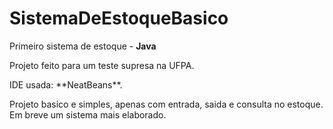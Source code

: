 # SistemaDeEstoqueBasico
 Primeiro sistema de estoque - **Java**
 <p> Projeto feito para um teste supresa na UFPA. <p>
 <p> IDE usada: **NeatBeans**. <p>
 <p> Projeto basico e simples, apenas com entrada, saida e consulta no estoque. Em breve um sistema mais elaborado.
